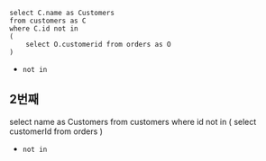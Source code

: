 ```
select C.name as Customers
from customers as C
where C.id not in 
(
    select O.customerid from orders as O
)
```

- `not in`

## 2번째
select name as Customers
from customers
where id not in 
(
    select customerId
    from orders
)

- `not in`
